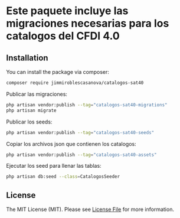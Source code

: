 # Este paquete incluye las migraciones necesarias para los catalogos del CFDI 4.0

## Installation

You can install the package via composer:

```bash
composer require jimmiroblescasanova/catalogos-sat40
```

Publicar las migraciones:

```bash
php artisan vendor:publish --tag="catalogos-sat40-migrations"
php artisan migrate
```

Publicar los seeds: 

```bash
php artisan vendor:publish --tag="catalogos-sat40-seeds"
```

Copiar los archivos json que contienen los catalogos:

```bash
php artisan vendor:publish --tag="catalogos-sat40-assets"
```

Ejecutar los seed para llenar las tablas: 
```bash
php artisan db:seed --class=CatalogosSeeder
```

## License

The MIT License (MIT). Please see [License File](LICENSE.md) for more information.
